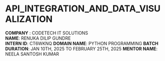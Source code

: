 # API_INTEGRATION_AND_DATA_VISUALIZATION

**COMPANY** : CODETECH IT SOLUTIONS  
**NAME**: RENUKA DILIP GUNDRE  
**INTERN ID**: CT6WKNQ
**DOMAIN NAME**: PYTHON PROGRAMMING 
**BATCH DURATION**: JAN 10TH, 2025 TO FEBRUARY 25TH, 2025 
**MENTOR NAME**:  NEELA SANTOSH KUMAR
# 
